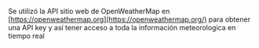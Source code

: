 Se utilizó la API sitio web de OpenWeatherMap en [https://openweathermap.org](https://openweathermap.org/) para obtener una API key y así tener acceso a toda la información meteorologica en tiempo real
